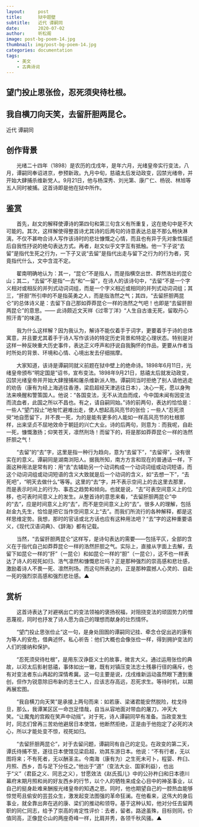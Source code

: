 ```yaml
---
layout:     post
title:      狱中题壁
subtitle:   近代 谭嗣同
date:       2020-07-02
author:     听松阁
image: post-bg-poem-14.jpg
thumbnail: img/post-bg-poem-14.jpg
categories: documentation
tags:
    - 美文
    - 古典诗词
---
```


## 望门投止思张俭，忍死须臾待杜根。

## 我自横刀向天笑，去留肝胆两昆仑。


近代 谭嗣同


## 创作背景



　　光绪二十四年（1898）是农历的戊戌年，是年六月，光绪皇帝实行变法，八月，谭嗣同奉诏进京，参预新政。九月中旬，慈禧太后发动政变，囚禁光绪帝，并开始大肆捕杀维新党人。9月21日，他与杨深秀、刘光第、康广仁、杨锐、林旭等五人同时被捕。这首诗即是他在狱中所作。





## 鉴赏



　　首先，赵文的解释使谭诗的第四句和第三句含义有所重复，这在绝句中是不大可能的。其次，这样解使得整首诗尤其诗的后两句的诗意表达总是不那么畅快淋漓，不仅不甚吻合诗人写作该诗时的悲壮慷慨之心情，而且也有异于先对象性描述后自我性抒说的绝句表达方式。再者，赵文似乎文字互有抵触。他一下子说“去留”是指代生死之行为，一下子又说“去留”是指代出走与留下之行为的行为者，究竟指代什么，文中含混不定。



　　翟南明确地认为：其一，“昆仑”不是指人，而是指横空出世、莽然浩壮的昆仑山；其二，“去留”不是指“一去”和“一留”，在诗人的该诗句中，“去留”不是一个字义相对或相反的并列式动词词组，而是一个字义相近或相同的并列式动词词组；其三，“肝胆”所引申的不是指英勇之人，而是指浩然之气；其四，“去留肝胆两昆仑”的总体诗义是：去留下自己那如莽莽昆仑一样的浩然之气吧！也即是“去留肝胆两昆仑”的意思。—— 此诗颇近文天祥《过零丁洋》“人生自古谁无死，留取丹心照汗青”的味道。



　　我为什么这样解？因为我认为，解诗不能仅着手于词字，更要着手于诗的总体寓意，并且要尤其着手于诗人写作该诗的特定历史背景和特定心理状态。特别是对这样一种反映重大历史事件，表达正义呼声和抒说自我胸怀的作品，更要从作者当时所处的背景、环境和心情、心境出发去仔细揣摩。



　　大家知道，该诗是谭嗣同就义前题在狱中壁上的绝命诗。1898年6月11日，光绪皇帝颁布“明定国是”诏书，宣布变法。1898年9月21日，慈禧太后就发动政变，囚禁光绪皇帝并开始大肆搜捕和屠杀维新派人物。谭嗣同当时拒绝了别人请他逃走的劝告（康有为经上海逃往香港，梁启超经天津逃往日本），决心一死，愿以身殉法来唤醒和警策国人。他说：“各国变法，无不从流血而成，今中国未闻有因变法而流血者，此国之所以不昌也。有之，请自嗣同始。”诗的前两句，表达的恰恰是：一些人“望门投止”地匆忙避难出走，使人想起高风亮节的张俭；一些人“忍死须臾”地自愿留下，并不畏一死，为的是能有更多的人能如一样高风亮节的杜根那样，出来坚贞不屈地效命于朝廷的兴亡大业。诗的后两句，则意为：而我呢，自赴一死，慷慨激扬；仰笑苍天，凛然刑场！而留下的，将是那如莽莽昆仑一样的浩然肝胆之气！



　　“去留”的“去”字，这里是指一种行为趋向，意为“去留下”，“去留得”，没有很实在的意义。谭嗣同是湖南浏阳人。据我所知，南方方言和现在的普通话一样，下面这种用法是常有的：用“去”去辅助另一个动词构成一个动词词组或动词短语，而这个动词词组或动词短语的含义大致就是后一个动词的含义，如“去想一下”，“去死吧”，“明天去做什么”等等。这里的“去”字，并不表示空间上的去这里去那里，而是表示时间上的行为、事态之趋势和倾向。也就是说，“去”可表空间意义上的位移，也可表时间意义上的发生。从整首诗的意思来看，“去留肝胆两昆仑”中的“去”，应是时间意义上的“去”，而不是空间意义上的“去”。很多人的理解，包括赵金九先生，恰恰是把它当作空间意义上“去”。而我们所流行的各种解释，都是这样思维定势。我想，那时的官话或北方话也应有这种用法吧？“去”字的这种重要语义，《现代汉语词典》、《辞海》都有记载。



　　当然，“去留肝胆两昆仑”这样写，是诗句表达的需要——包括平仄，全部的含义在于指代自己如莽莽昆仑一样的浩然肝胆之气。实际上，直接从字面上去解，去留下如昆仑一样的“肝”（一昆仑）和如昆仑一样的“胆”（一昆仑），这不也一样表达了诗人的视死如归、浩气凛然和慷慨悲壮吗？正是那种强烈的崇高感和悲壮感，激励着诗人不畏一死、凛然刑场。而这句所表达的，正是那种震撼人心灵的、自赴一死的强烈崇高感和强烈悲壮感。▲





## 赏析



　　这首诗表达了对避祸出亡的变法领袖的褒扬祝福，对阻挠变法的顽固势力的憎恶蔑视，同时也抒发了诗人愿为自己的理想而献身的壮烈情怀。



　　“望门投止思张俭止”这一句，是身处囹圄的谭嗣同记挂、牵念仓促出逃的康有为等人的安危，借典述怀。私心祈告：他们大概也会像张俭一样，得到拥护变法的人们的接纳和保护。



　　“忍死须臾待杜根”，是用东汉诤臣义士的故事，微言大义。通过运用张俭的典故，以邓太后影射慈禧，事体如出一辙，既有对镇压变法志士残暴行径的痛斥，也有对变法者东山再起的深情希冀。这一句主要是说，戊戌维新运动虽然眼下遭到重创，但作为锐意除旧布新的志士仁人，应该志存高远，忍死求生。等待时机，以期再展宏图。



　　“我自横刀向天笑”是承接上两句而来：如若康、梁诸君能安然脱险，枕戈待旦，那么，我谭某区区一命岂足惜哉，自当从容地面对带血的屠刀，冲天大笑。“让魔鬼的宫殿在笑声中动摇”。对于死，诗人谭嗣同早有准备。当政变发生时，同志们曾再三苦劝他避居日本使馆，他断然拒绝，正是由于他抱定了必死的决心，所以才能处变不惊，视死如归。



　　“去留肝胆两昆仑”，对于去留问题，谭嗣同有自己的定见。在政变的第二天，谭氏待捕不至，遂往日本使馆见梁启超，劝其东游日本。他说：“不有行者，无以图将来；不有死者，无以酬圣主。今南海（康有为）之生死未可卜，程婴、杵臼、月照、西乡，吾与足下分任之。”他出于“道”（变法大业、国家利益），也出于“义”（君臣之义、同志之义），甘愿效法《赵氏孤儿》中的公孙杵臼和日本德川幕府末期月照和尚的好友西乡的行节，以个人的牺牲来成全心目中的神圣事业，以自己的挺身赴难来酬报光绪皇帝的知遇之恩。同时，他也期望自己的一腔热血能够惊觉苟且偷安的芸芸众生，激发起变法图强的革命狂澜。在他看来，这伟大的身后事业，就全靠出奔在逃的康、梁们的推动和领导。基于这种认知，他对分任去留两职的同仁同志，给予了崇高的肯定性评价：去者，留者。路途虽殊，目标则同，价值同高，正像昆仑山的两座奇峰一样，比肩并秀，各领千秋风骚。▲
